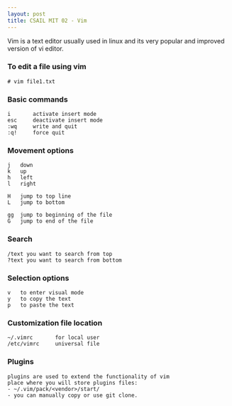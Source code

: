 ```yaml
---
layout: post
title: CSAIL MIT 02 - Vim
---
```


Vim is a text editor usually used in linux and its very popular and improved version of vi editor.

### To edit a file using vim
`# vim file1.txt`

### Basic commands
```
i       activate insert mode
esc     deactivate insert mode
:wq     write and quit        
:q!     force quit            
```

### Movement options
```
j   down
k   up
h   left
l   right

H   jump to top line
L   jump to bottom

gg  jump to beginning of the file
G   jump to end of the file
```

### Search
```
/text you want to search from top
?text you want to search from bottom
```

### Selection options
```
v   to enter visual mode
y   to copy the text
p   to paste the text
```

### Customization file location
```
~/.vimrc       for local user
/etc/vimrc     universal file
```

### Plugins
```
plugins are used to extend the functionality of vim
place where you will store plugins files:
- ~/.vim/pack/<vendor>/start/
- you can manually copy or use git clone.
```